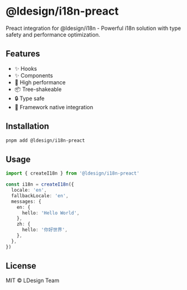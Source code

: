 # @ldesign/i18n-preact

Preact integration for @ldesign/i18n - Powerful i18n solution with type safety and performance optimization.

## Features

- ✨ Hooks
- ✨ Components
- 🚀 High performance
- 📦 Tree-shakeable
- 🔒 Type safe
- 💪 Framework native integration

## Installation

```bash
pnpm add @ldesign/i18n-preact
```

## Usage

```typescript
import { createI18n } from '@ldesign/i18n-preact'

const i18n = createI18n({
  locale: 'en',
  fallbackLocale: 'en',
  messages: {
    en: {
      hello: 'Hello World',
    },
    zh: {
      hello: '你好世界',
    },
  },
})
```

## License

MIT © LDesign Team
